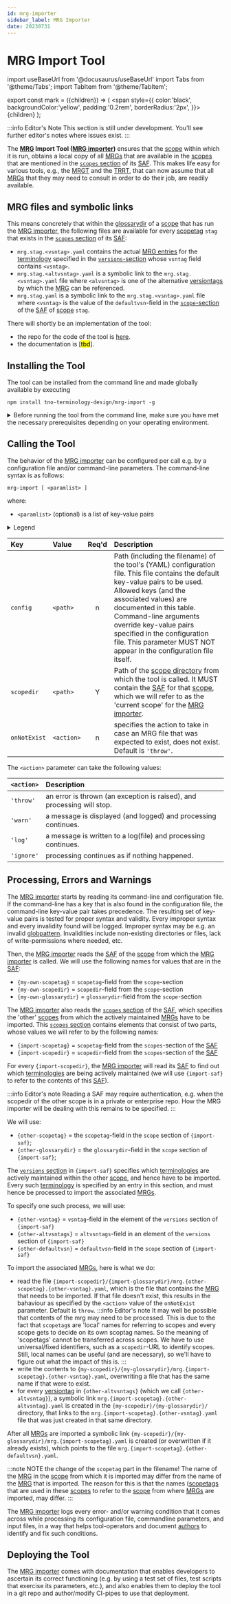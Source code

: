 ```yaml
---
id: mrg-importer
sidebar_label: MRG Importer
date: 20230731
---
```


# MRG Import Tool

import useBaseUrl from '@docusaurus/useBaseUrl'
import Tabs from '@theme/Tabs';
import TabItem from '@theme/TabItem';

<!-- Use 'Mark' as an HTML tag, e.g. <mark>text to mark</Mark?-->
export const mark = ({children}) => (
  <span style={{ color:'black', backgroundColor:'yellow', padding:'0.2rem', borderRadius:'2px', }}>
    {children}
  </span> );

:::info Editor's Note
This section is still under development. You'll see further editor's notes where issues exist.
:::

The **[MRG](@) Import Tool ([MRG importer](@))** ensures that the [scope](@) within which it is run, obtains a local copy of all [MRGs](@) that are available in the [scopes](@) that are mentioned in the [`scopes` section](/docs/spec-files/saf#scopes) of its [SAF](@). This makes life easy for various tools, e.g., the [MRGT](@) and the [TRRT](@), that can now assume that all [MRGs](@) that they may need to consult in order to do their job, are readily available.

## MRG files and symbolic links

This means concretely that within the [glossarydir](@) of a [scope](@) that has run the [MRG importer](@), the following files are available for every [scopetag](@) `stag` that exists in the [`scopes` section](/docs/spec-files/saf#scopes) of its [SAF](@):
- `mrg.stag.<vsntag>.yaml` contains the actual [MRG entries](@) for the [terminology](@) specified in the [`versions`-section](/docs/spec-files/saf#versions) whose `vsntag` field contains `<vsntag>`.
- `mrg.stag.<altvsntag>.yaml` is a symbolic link to the `mrg.stag.<vsntag>.yaml` file  where `<alvsntag>` is one of the alternative [versiontags](@) by which the [MRG](@) can be referenced.
- `mrg.stag.yaml` is a symbolic link to the `mrg.stag.<vsntag>.yaml` file  where `<vsntag>` is the value of the `defaultvsn`-field in the [`scope`-section](/docs/spec-files/saf#scope-section) of the [SAF](@) of [scope](@) `stag`.

There will shortly be an implementation of the tool:
- the repo for the code of the tool is [here](https://github.com/tno-terminology-design/mrg-import).
- the documentation is [<mark>tbd</mark>].

## Installing the Tool

The tool can be installed from the command line and made globally available by executing

~~~
npm install tno-terminology-design/mrg-import -g
~~~

<details>
  <summary>Before running the tool from the command line, make sure you have met the necessary prerequisites depending on your operating environment.</summary>

<Tabs
  defaultValue="cmd.exe"
  values={[
    {label: 'CMD.exe (Windows)', value: 'cmd.exe'},
    {label: 'PowerShell(Windows)', value: 'powershell'},
    {label: 'Bash (Linux/Mac)', value: 'bash'},
  ]}>

<TabItem value="cmd.exe"><br/>

1. **Node.js and NPM**: Ensure Node.js and NPM are installed.
2. **Global Installation**: If you have installed the package globally, confirm the global NPM modules path by running `npm config get prefix`. The global modules are usually stored under `<prefix>/node_modules`.
3. **Environment Variables**: Add the path to global NPM binaries to your system's PATH environment variable. This should be `<prefix>` on Windows. To add to PATH, you can edit your environment variables or run `set PATH=%PATH%;<prefix>` in the CMD.

</TabItem>
<TabItem value="powershell"><br/>

1. **Node.js and NPM**: Ensure Node.js and NPM are installed.
2. **Global Installation**: Check the global NPM modules path as in CMD.
3. **Environment Variables**: Update the PATH environment variable as in CMD. You can also use `$env:Path += ";<prefix>"` to update the PATH temporarily in the current PowerShell session.

</TabItem>
<TabItem value="bash"><br/>

1. **Node.js and NPM**: Ensure Node.js and NPM are installed.
2. **Global Installation**: If globally installed, run `npm config get prefix` to get the global modules path, usually `<prefix>/lib/node_modules`.
3. **Environment Variables**: Add the `<prefix>/bin` directory to your `PATH` if it's not already. You can do this by adding `export PATH=$PATH:<prefix>/bin` to your `~/.bashrc` or `~/.zshrc` file.

</TabItem>
</Tabs>
</details>

## Calling the Tool

The behavior of the [MRG importer](@) can be configured per call e.g. by a configuration file and/or command-line parameters. The command-line syntax is as follows:

~~~
mrg-import [ <paramlist> ]
~~~

where:
- `<paramlist>` (optional) is a list of key-value pairs

<details>
  <summary>Legend</summary>

The columns in the following table are defined as follows:
1. **`Key`** is the text to be used as a key.
2. **`Value`** represents the kind of value to be used.
3. **`Req'd`** specifies whether (`Y`) or not (`n`) the field is required to be present when the tool is being called. If required, it MUST either be present in the configuration file, or as a command-line parameter.
4. **`Description`** specifies the meaning of the `Value` field, and other things you may need to know, e.g. why it is needed, a required syntax, etc.

</details>

| Key            | Value         | Req'd | Description |
| :------------- | :------------ | :---: | :---------- |
| `config`       | `<path>`        | n | Path (including the filename) of the tool's (YAML) configuration file. This file contains the default key-value pairs to be used. Allowed keys (and the associated values) are documented in this table. Command-line arguments override key-value pairs specified in the configuration file. This parameter MUST NOT appear in the configuration file itself. |
| `scopedir`     | `<path>`        | Y | Path of the [scope directory](@) from which the tool is called. It MUST contain the [SAF](@) for that [scope](@), which we will refer to as the 'current scope' for the [MRG importer](@). |
| `onNotExist`   | `<action>`      | n | specifies the action to take in case an MRG file that was expected to exist, does not exist. Default is `'throw'`. |

The `<action>` parameter can take the following values:

| `<action>` | Description |
| :--------- | :---------- |
| `'throw'`  | an error is thrown (an exception is raised), and processing will stop. |
| `'warn'`   | a message is displayed (and logged) and processing continues. |
| `'log'`    | a message is written to a log(file) and processing continues. |
| `'ignore'` | processing continues as if nothing happened. |

## Processing, Errors and Warnings

The [MRG importer](@) starts by reading its command-line and configuration file. If the command-line has a key that is also found in the configuration file, the command-line key-value pair takes precedence. The resulting set of key-value pairs is tested for proper syntax and validity. Every improper syntax and every invalidity found will be logged. Improper syntax may be e.g. an invalid [globpattern](https://en.wikipedia.org/wiki/Glob_(programming)#Syntax). Invalidities include non-existing directories or files, lack of write-permissions where needed, etc.

Then, the [MRG importer](@) reads the [SAF](@) of the [scope](@) from which the [MRG importer](@) is called. We will use the following names for values that are in the [SAF](@):
- `{my-own-scopetag}` = `scopetag`-field from the `scope`-section
- `{my-own-scopedir}` = `scopedir`-field from the `scope`-section
- `{my-own-glossarydir}` = `glossarydir`-field from the `scope`-section

The [MRG importer](@) also reads the [`scopes` section](/docs/spec-files/saf#scopes) of the [SAF](@), which specifies the 'other' [scopes](@) from which the actively maintained [MRGs](@) have to be imported. This [`scopes` section](/docs/spec-files/saf#scopes) contains elements that consist of two parts, whose values we will refer to by the following names:
- `{import-scopetag}` = `scopetag`-field from the `scopes`-section of the [SAF](@)
- `{import-scopedir}` = `scopedir`-field from the `scopes`-section of the [SAF](@)

For every `{import-scopedir}`, the [MRG importer](@) will read its [SAF](@) to find out which [terminologies](@) are being actively maintained (we will use `{import-saf}` to refer to the contents of this [SAF](@)).

:::info Editor's note
Reading a SAF may require authentication, e.g. when the scopedir of the other scope is in a private or enterprise repo. How the MRG importer will be dealing with this remains to be specified.
:::

We will use:
- `{other-scopetag}` = the `scopetag`-field in the `scope` section of `{import-saf}`;
- `{other-glossarydir}` = the `glossarydir`-field in the `scope` section of `{import-saf}`;

The [`versions` section](/docs/spec-files/saf#versions) in `{import-saf}` specifies which [terminologies](@) are actively maintained within the other [scope](@), and hence have to be imported. Every such [terminology](@) is specified by an entry in this section, and must hence be processed to import the associated [MRGs](@). 

To specify one such process, we will use:
- `{other-vsntag}` = `vsntag`-field in the element of the `versions` section of `{import-saf}`
- `{other-altvsntags}` = `altvsntags`-field in an element of the `versions` section of `{import-saf}`
- `{other-defaultvsn}` = `defaultvsn`-field in the `scope` section of `{import-saf}`

To import the associated [MRGs](@), here is what we do:
- read the file `{import-scopedir}/{import-glossarydir}/mrg.{other-scopetag}.{other-vsntag}.yaml`, which is the file that contains the [MRG](@) that needs to be imported. If that file doesn't exist, this results in the bahaviour as specified by the `<action>` value of the `onNotExist` parameter. Default is `throw`.
:::info Editor's note
It may well be possible that contents of the mrg may need to be processed.
This is due to the fact that `scopetag`s are 'local' names for referring to scopes and every scope gets to decide on its own scoptag names. So the meaning of 'scopetags' cannot be transferred across scopes. We have to use universal/fixed identifiers, such as a `scopedir`-URL to identify scopes. Still, local names can be useful (and are necessary), so we'll have to figure out what the impact of this is.
:::
- write the contents to `{my-scopedir}/{my-glossarydir}/mrg.{import-scopetag}.{other-vsntag}.yaml`, overwriting a file that has the same name if that were to exist.
- for every [versiontag](@) in `{other-altvsntags}` (which we call `{other-altvsntag}`), a symbolic link `mrg.{import-scopetag}.{other-altvsntag}.yaml` is created in the `{my-scopedir}/{my-glossarydir}/` directory, that links to the `mrg.{import-scopetag}.{other-vsntag}.yaml` file that was just created in that same directory.

After all [MRGs](@) are imported a symbolic link `{my-scopedir}/{my-glossarydir}/mrg.{import-scopetag}.yaml` is created (or overwritten if it already exists), which points to the file `mrg.{import-scopetag}.{other-defaultvsn}.yaml`. 

:::note NOTE the change of the `scopetag` part in the filename!
The name of the [MRG](@) in the [scope](@) from which it is imported may differ from the name of the [MRG](@) that is imported. The reason for this is that the names ([scopetags](@) that are used in these [scopes](@) to refer to the [scope](@) from where [MRGs](@) are imported, may differ.
:::

The [MRG importer](@) logs every error- and/or warning condition that it comes across while processing its configuration file, commandline parameters, and input files, in a way that helps tool-operators and document [authors](@) to identify and fix such conditions.

## Deploying the Tool

The [MRG importer](@) comes with documentation that enables developers to ascertain its correct functioning (e.g. by using a test set of files, test scripts that exercise its parameters, etc.), and also enables them to deploy the tool in a git repo and author/modify CI-pipes to use that deployment.
